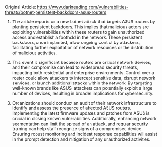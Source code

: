 Original Article: https://www.darkreading.com/vulnerabilities-threats/botnet-persistent-backdoors-asus-routers

1) The article reports on a new botnet attack that targets ASUS routers by planting persistent backdoors. This implies that malicious actors are exploiting vulnerabilities within these routers to gain unauthorized access and establish a foothold in the network. These persistent backdoors, once implanted, allow ongoing control by attackers, facilitating further exploitation of network resources or the distribution of malicious activities.

2) This event is significant because routers are critical network devices, and their compromise can lead to widespread security threats, impacting both residential and enterprise environments. Control over a router could allow attackers to intercept sensitive data, disrupt network services, or launch additional attacks within the network. By targeting well-known brands like ASUS, attackers can potentially exploit a large number of devices, resulting in broader implications for cybersecurity.

3) Organizations should conduct an audit of their network infrastructure to identify and assess the presence of affected ASUS routers. Implementing the latest firmware updates and patches from ASUS is crucial in closing known vulnerabilities. Additionally, enhancing network segmentation can limit the spread of an attack, and regular security training can help staff recognize signs of a compromised device. Ensuring robust monitoring and incident response capabilities will assist in the prompt detection and mitigation of any unauthorized activities.